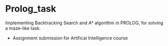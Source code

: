 # Prolog_task
Implementing Backtracking Search and A* algorithm in PROLOG, for solving a maze-like task.  
- Assignment submission for Artifical Intelligence course  
